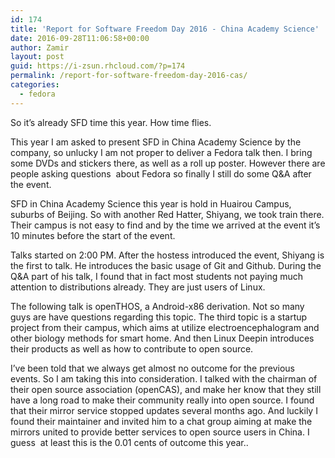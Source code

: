 ```yaml
---
id: 174
title: 'Report for Software Freedom Day 2016 - China Academy Science'
date: 2016-09-28T11:06:58+00:00
author: Zamir
layout: post
guid: https://i-zsun.rhcloud.com/?p=174
permalink: /report-for-software-freedom-day-2016-cas/
categories:
  - fedora
---
```

So it&#8217;s already SFD time this year. How time flies.

This year I am asked to present SFD in China Academy Science by the company, so unlucky I am not proper to deliver a Fedora talk then. I bring some DVDs and stickers there, as well as a roll up poster. However there are people asking questions  about Fedora so finally I still do some Q&A after the event.

SFD in China Academy Science this year is hold in Huairou Campus, suburbs of Beijing. So with another Red Hatter, Shiyang, we took train there. Their campus is not easy to find and by the time we arrived at the event it&#8217;s 10 minutes before the start of the event.

Talks started on 2:00 PM. After the hostess introduced the event, Shiyang is the first to talk. He introduces the basic usage of Git and Github. During the Q&A part of his talk, I found that in fact most students not paying much attention to distributions already. They are just users of Linux.

The following talk is openTHOS, a Android-x86 derivation. Not so many guys are have questions regarding this topic. The third topic is a startup project from their campus, which aims at utilize electroencephalogram and other biology methods for smart home. And then Linux Deepin introduces their products as well as how to contribute to open source.

I&#8217;ve been told that we always get almost no outcome for the previous events. So I am taking this into consideration. I talked with the chairman of their open source association (openCAS), and make her know that they still have a long road to make their community really into open source. I found that their mirror service stopped updates several months ago. And luckily I found their maintainer and invited him to a chat group aiming at make the mirrors united to provide better services to open source users in China. I guess  at least this is the 0.01 cents of outcome this year..
